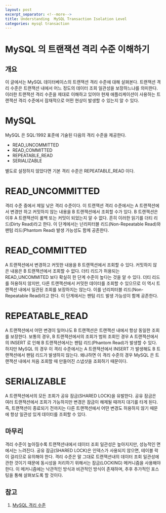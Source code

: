 ```yaml
---
layout: post
excerpt_separator: <!--more-->
title: Understanding  MySQL Transaction Isolation Level
categories: mysql transaction
---
```


# MySQL 의 트랜잭션 격리 수준 이해하기
## 개요

이 글에서는 MySQL 데이터베이스의 트랜잭션 격리 수준에 대해 살펴본다. 트랜잭션 격리 수준은 트랜잭션 내에서 어느 정도의 데이터 조회 일관성을 보장하느냐를 
의미한다. 이러한 트랜잭션 격리 수준을 제대로 이해하고 있어야 현재 애플리케이션이 사용하는 트랜잭션 격리 수준에서 잠재적으로 어떤 현상이 발생할 수 있는지 
알 수 있다.
<!--more-->

# MySQL 

MySQL 은 SQL:1992 표준에 기술된 다음의 격리 수준을 제공한다.

* READ_UNCOMMITTED
* READ_COMMITTED
* REPEATABLE_READ
* SERIALIZABLE

별도로 설정하지 않았다면 기본 격리 수준은 REPEATABLE_READ 이다.

# READ_UNCOMMITTED

격리 수준 중에서 제일 낮은 격리 수준이다. 이 트랜잭션 격리 수준에서는 A 트랜잭션에서 변경만 하고 커밋하지 않는 내용을 B 트랜잭션에서 조회할 수가 있다. 
B 트랜잭션은 이후 A 트랜잭션이 롤백 또는 커밋이 되었는지 알 수 없다. 흔히 이러한 읽기를 더티 리드(Dirty Read)라고 한다. 이 단계에서는 넌리피터블 
리드(Non-Repeatable Read)와 팬텀 리드(Phantom Read) 발생 가능성도 함께 공존한다.

# READ_COMMITTED

A 트랜잭션에서 변경하고 커밋한 내용을 B 트랜잭션에서 조회할 수 있다. 커밋하지 않은 내용은 B 트랜잭션에서 조회할 수 없다. 더티 리드가 허용되는 
READ_UNCOMMITED 보다 확실히 한 단계 수준이 높다는 것을 알 수 있다. 더티 리드를 허용하지 않지만, 다른 트랜잭션에서 커밋한 데이터를 조회할 수 있으므로 
이 역시 트랜잭션 내에서 일관된 조회를 보장하지는 않는다. 이를 넌리피터블 리드(Non-Repeatable Read)라고 한다. 이 단계에서는 팬텀 리드 발생 가능성이 
함께 공존한다.

# REPEATABLE_READ

A 트랜잭션에서 어떤 변경이 일어나도 B 트랜잭션은 트랜잭션 내에서 항상 동일한 조회를 보장한다. 보통의 경우, B 트랜잭션에서의 조회가 범위 조회인 경우 
A 트랜잭션에서의 INSERT 로 인해 B 트랜잭션에서는 팬텀 리드(Phantom Read)가 발생할 수 있다. 하지만 MySQL 의 경우 이 격리 수준에서는 A 트랜잭션에서 
INSERT 가 발생해도 B 트랜잭션에서 팬텀 리드가 발생하지 않는다. 왜냐하면 이 격리 수준의 경우 MySQL 은 트랜잭션 내에서 처음 조회할 때 만들어진 스냅샷을 
조회하기 때문이다.

# SERIALIZABLE

A 트랜잭션에서의 모든 조회가 공유 잠금(SHARED LOCK)을 유발한다. 공유 잠금은 여러 트랜잭션에서 조회가 가능하지만 변경은 잠금이 해제될 때까지 대기를 타게 
된다. 즉, 트랜잭션이 종료되기 전까지는 다른 트랜잭션에서 어떤 변경도 허용하지 않기 때문에 항상 일관성 있게 데이터를 조회할 수 있다.

## 마무리

격리 수준이 높아질수록 트랜잭션내에서 데이터 조회 일관성은 높아지지만, 성능적인 면에서는 느려진다. 공유 잠금(SHARED LOCK)은 인덱스가 사용되지 않으면, 
테이블 락이 걸리므로 유의해야 한다. 격리 수준은 말 그대로 트랜잭션내의 데이터 조회 일관성에 관한 것이기 때문에 동시성을 처리하기 위해서는 잠금(LOCKING) 
메커니즘을 사용해야 한다. 이 메커니즘에는 낙관적인 방식과 비관적인 방식이 존재하며, 추후 추가적인 포스팅을 통해 살펴보도록 할 것이다.

## 참고

1. [MySQL 격리 수준](https://dev.mysql.com/doc/refman/8.0/en/innodb-transaction-isolation-levels.html)
